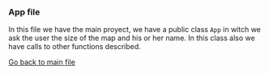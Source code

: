### App file

In this file we have the main proyect, we have a public class `App` in witch we ask the user the size of the map and his or her name. In this class also we have calls to other functions described.

[Go back to main file](../README.md)

